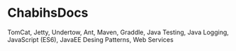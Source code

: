 # ChabihsDocs
TomCat, Jetty, Undertow, Ant, Maven, Graddle, Java Testing, Java Logging, JavaScript (ES6), JavaEE Desing Patterns, Web Services
